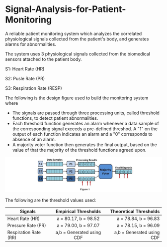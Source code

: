 # Signal-Analysis-for-Patient-Monitoring
<p>A reliable patient monitoring system which analyzes the correlated physiological signals collected from the patient's body, and generates alarms for abnormalities.</p>
<p>The system uses 3 physiological signals collected from the biomedical sensors attached to the patient body.</p>
<p>S1: Heart Rate (HR)</p>
<p>S2: Pusle Rate (PR)</p>
<p>S3: Respiration Rate (RESP)</p>

<p>The following is the design figure used to build the monitoring system where </p>
<ul>
<li>The signals are passed through three processing units, called threshold functions, to detect patient abnormalities. </li>
<li>Each threshold function generates an alarm whenever a data sample of the corresponding signal exceeds a pre-defined threshod. A "1" on the output of each function indicates an alarm and a "0" corresponds to absence of an alarm. </li>
<li>A majority voter function then generates the final output, based on the value of that the majority of the threshold functions agreed upon.
</li>
</ul>

![System Design](https://github.com/shashankbansal6/Signal-Analysis-for-Patient-Monitoring/blob/master/System_Figure.JPG)

<p>The following are the threshold values used: </p>

<table>
<thead>
<tr>
<th>Signals</th>
<th align = "center">Empirical Thresholds</th>
<th align = "right">Theoretical Thresholds</th>
</tr>
</thead>
<tbody>
<tr>
<td>Heart Rate (HR) </td>
<td align = "center"> a = 80.17, b = 98.52</td>
<td align = "right"> a = 78.84, b = 96.83</td>
</tr>

<tr>
<td>Pressure Rate (PR) </td>
<td align = "center"> a = 79.00, b = 97.07</td>
<td align = "right"> a = 78.15, b = 96.09</td>
</tr>

<tr>
<td>Respiration Rate (RR) </td>
<td align = "center"> a,b  = Generated using CDF</td>
<td align = "right"> a,b  = Generated using CDF</td>
</tr>
</tbody>
</table>

